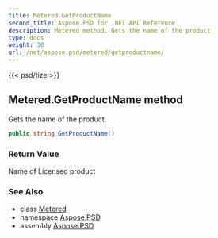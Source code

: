 ```yaml
---
title: Metered.GetProductName
second_title: Aspose.PSD for .NET API Reference
description: Metered method. Gets the name of the product
type: docs
weight: 30
url: /net/aspose.psd/metered/getproductname/
---
```

{{< psd/tize >}}
## Metered.GetProductName method

Gets the name of the product.

```csharp
public string GetProductName()
```

### Return Value

Name of Licensed product

### See Also

* class [Metered](../)
* namespace [Aspose.PSD](../../../aspose.psd/)
* assembly [Aspose.PSD](../../../)



